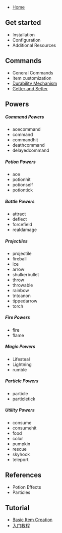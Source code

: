 * [Home](https://github.com/NyaaCat/RPGitems-reloaded/wiki)

## Get started

* Installation
* Configuration
* Additional Resources

## Commands

* General Commands
* Item customization
* [Durability Mechanism](Durability-Mechanism)
* [Getter and Setter](Getter-and-Setter)

## Powers

##### Command Powers
  * aoecommand
  * command
  * commandhit
  * deathcommand
  * delayedcommand
##### Potion Powers
  * aoe
  * potionhit
  * potionself
  * potiontick
##### Battle Powers
  * attract
  * deflect
  * forcefield
  * realdamage
##### Projectiles
  * projectile
  * fireball
  * ice
  * arrow
  * shulkerbullet
  * throw
  * throwable
  * rainbow
  * tntcanon
  * tippedarrow
  * torch
##### Fire Powers
  * fire
  * flame
##### Magic Powers
  * Lifesteal
  * Lightning
  * rumble
##### Particle Powers
  * particle
  * particletick
##### Utility Powers
  * consume
  * consumehit
  * food
  * color
  * pumpkin
  * rescue
  * skyhook
  * teleport

## References

* Potion Effects
* Particles

## Tutorial

* [Basic Item Creation](Tutorials)
* [入门教程](入门教程)